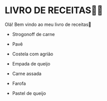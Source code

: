 

# LIVRO DE RECEITAS:man_cook:

Olá! Bem vindo ao meu livro de receitas:shallow_pan_of_food:

- Strogonoff de carne

- Pavê

- Costela com agrião

- Empada de queijo

- Carne assada

- Farofa

- Pastel de queijo

  
  
  
